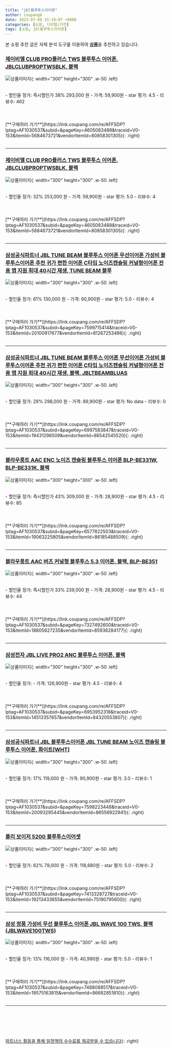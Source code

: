 ```yaml
---
title: "jbl블루투스이어폰"
author: coupang6
date: 2023-07-09 15:19:07 +0800
categories: [쇼핑, 디이털/가전]
tags: [쇼핑, jbl블루투스이어폰]
---
```


본 쇼핑 추천 글은 자체 분석 도구를 이용하여 [**상품**](https://link.coupang.com/a/bao1ui)을 추천하고 있습니다.

### [제이비엘 CLUB PRO플러스 TWS 블루투스 이어폰, JBLCLUBPROPTWSBLK, 블랙](https://link.coupang.com/re/AFFSDP?lptag=AF1030537&subid=&pageKey=4605083488&traceid=V0-153&itemId=5684673721&vendorItemId=80858301305)

![상품이미지](https://thumbnail9.coupangcdn.com/thumbnails/remote/230x230ex/image/vendor_inventory/d612/baca7ca2a97250bd7e6f19482ae9e9f5cd7f0a2619135310be161f689e91.jpg){: width="300" height="300" .w-50 .left}


<br>
- 할인율 정가: 즉시할인가 38%  293,000   원
- 가격: 59,900원
- star 평가: 4.5
- 리뷰수: 462
<br>
<br>
<br>
<br>
[**구매하러 가기**](https://link.coupang.com/re/AFFSDP?lptag=AF1030537&subid=&pageKey=4605083488&traceid=V0-153&itemId=5684673721&vendorItemId=80858301305){: .right}
<br>
<br>

---

### [제이비엘 CLUB PRO플러스 TWS 블루투스 이어폰, JBLCLUBPROPTWSBLK, 블랙](https://link.coupang.com/re/AFFSDP?lptag=AF1030537&subid=&pageKey=4605083488&traceid=V0-153&itemId=5684673721&vendorItemId=80858301305)

![상품이미지](https://thumbnail9.coupangcdn.com/thumbnails/remote/230x230ex/image/vendor_inventory/d612/baca7ca2a97250bd7e6f19482ae9e9f5cd7f0a2619135310be161f689e91.jpg){: width="300" height="300" .w-50 .left}


<br>
- 할인율 정가: 32%  253,000   원
- 가격: 59,900원
- star 평가: 5.0
- 리뷰수: 4
<br>
<br>
<br>
<br>
[**구매하러 가기**](https://link.coupang.com/re/AFFSDP?lptag=AF1030537&subid=&pageKey=4605083488&traceid=V0-153&itemId=5684673721&vendorItemId=80858301305){: .right}
<br>
<br>

---

### [삼성공식파트너 JBL TUNE BEAM 블루투스 이어폰 무선이어폰 가성비 블루투스이어폰 추천 귀가 편한 이어폰 C타입 노이즈캔슬링 커널형이어폰 전용 앱 지원 최대 40시간 재생, TUNE BEAM 블루](https://link.coupang.com/re/AFFSDP?lptag=AF1030537&subid=&pageKey=7599715414&traceid=V0-153&itemId=20100917677&vendorItemId=81267253486)

![상품이미지](https://thumbnail8.coupangcdn.com/thumbnails/remote/230x230ex/image/vendor_inventory/8803/3a1b4b7b34fd95c0739aa745ccbb8ca17e6e6eef13a5a180e31e551289dd.jpg){: width="300" height="300" .w-50 .left}


<br>
- 할인율 정가: 61%  130,000   원
- 가격: 90,900원
- star 평가: 5.0
- 리뷰수: 4
<br>
<br>
<br>
<br>
[**구매하러 가기**](https://link.coupang.com/re/AFFSDP?lptag=AF1030537&subid=&pageKey=7599715414&traceid=V0-153&itemId=20100917677&vendorItemId=81267253486){: .right}
<br>
<br>

---

### [삼성공식파트너 JBL TUNE BEAM 블루투스 이어폰 무선이어폰 가성비 블루투스이어폰 추천 귀가 편한 이어폰 C타입 노이즈캔슬링 커널형이어폰 전용 앱 지원 최대 40시간 재생, 블랙, JBLTBEAMBLUAS](https://link.coupang.com/re/AFFSDP?lptag=AF1030537&subid=&pageKey=6997583847&traceid=V0-153&itemId=19431296509&vendorItemId=86542545520)

![상품이미지](https://thumbnail9.coupangcdn.com/thumbnails/remote/230x230ex/image/vendor_inventory/9124/d6168c5aef87b5097e9cb9538742631efeca2e923da389be4f63bde01bb1.jpg){: width="300" height="300" .w-50 .left}


<br>
- 할인율 정가: 29%  298,000   원
- 가격: 89,900원
- star 평가: No data
- 리뷰수: 0
<br>
<br>
<br>
<br>
[**구매하러 가기**](https://link.coupang.com/re/AFFSDP?lptag=AF1030537&subid=&pageKey=6997583847&traceid=V0-153&itemId=19431296509&vendorItemId=86542545520){: .right}
<br>
<br>

---

### [블라우풍트 AAC ENC 노이즈 캔슬링 블루투스 이어폰 BLP-BE331W, BLP-BE331K, 블랙](https://link.coupang.com/re/AFFSDP?lptag=AF1030537&subid=&pageKey=6577822503&traceid=V0-153&itemId=19063225805&vendorItemId=86185488509)

![상품이미지](https://thumbnail8.coupangcdn.com/thumbnails/remote/230x230ex/image/vendor_inventory/125e/47ee8f08e0524db688ba8403259bb82eb8622fdb7fe98126994de97afc12.jpg){: width="300" height="300" .w-50 .left}


<br>
- 할인율 정가: 즉시할인가 43%  309,000   원
- 가격: 28,900원
- star 평가: 4.5
- 리뷰수: 85
<br>
<br>
<br>
<br>
[**구매하러 가기**](https://link.coupang.com/re/AFFSDP?lptag=AF1030537&subid=&pageKey=6577822503&traceid=V0-153&itemId=19063225805&vendorItemId=86185488509){: .right}
<br>
<br>

---

### [블라우풍트 AAC 버즈 커널형 블루투스 5.3 이어폰, 블랙, BLP-BE351](https://link.coupang.com/re/AFFSDP?lptag=AF1030537&subid=&pageKey=7327492600&traceid=V0-153&itemId=18805627235&vendorItemId=85936284177)

![상품이미지](https://thumbnail9.coupangcdn.com/thumbnails/remote/230x230ex/image/vendor_inventory/0169/e4562212741b3c8026075f9e3dfd6d5e727fdfafc5c8d079f98e0d8bd2d4.jpg){: width="300" height="300" .w-50 .left}


<br>
- 할인율 정가: 즉시할인가 33%  239,000   원
- 가격: 28,900원
- star 평가: 4.5
- 리뷰수: 44
<br>
<br>
<br>
<br>
[**구매하러 가기**](https://link.coupang.com/re/AFFSDP?lptag=AF1030537&subid=&pageKey=7327492600&traceid=V0-153&itemId=18805627235&vendorItemId=85936284177){: .right}
<br>
<br>

---

### [삼성전자 JBL LIVE PRO2 ANC 블루투스 이어폰, 블랙](https://link.coupang.com/re/AFFSDP?lptag=AF1030537&subid=&pageKey=6953952318&traceid=V0-153&itemId=14513357657&vendorItemId=84320553807)

![상품이미지](https://thumbnail8.coupangcdn.com/thumbnails/remote/230x230ex/image/vendor_inventory/b73d/a96ce945b54b77add4e52f8f710f76b9d5b3bd6bd3fc50bf20b9c84e5d6b.jpg){: width="300" height="300" .w-50 .left}


<br>
- 할인율 정가: 
- 가격: 126,900원
- star 평가: 4.5
- 리뷰수: 4
<br>
<br>
<br>
<br>
[**구매하러 가기**](https://link.coupang.com/re/AFFSDP?lptag=AF1030537&subid=&pageKey=6953952318&traceid=V0-153&itemId=14513357657&vendorItemId=84320553807){: .right}
<br>
<br>

---

### [삼성공식파트너 JBL 블루투스이어폰 JBL TUNE BEAM 노이즈 캔슬링 블루투스 이어폰, 화이트[WHT]](https://link.coupang.com/re/AFFSDP?lptag=AF1030537&subid=&pageKey=7598223448&traceid=V0-153&itemId=20093295445&vendorItemId=86556922941)

![상품이미지](https://thumbnail9.coupangcdn.com/thumbnails/remote/230x230ex/image/vendor_inventory/a435/3604b41926fbfaba5cb866f979d059e8f5acbc0579fc0a325d5d2ff32e09.jpg){: width="300" height="300" .w-50 .left}


<br>
- 할인율 정가: 17%  119,000   원
- 가격: 90,900원
- star 평가: 3.0
- 리뷰수: 1
<br>
<br>
<br>
<br>
[**구매하러 가기**](https://link.coupang.com/re/AFFSDP?lptag=AF1030537&subid=&pageKey=7598223448&traceid=V0-153&itemId=20093295445&vendorItemId=86556922941){: .right}
<br>
<br>

---

### [폴리 보이저 5200 블루투스이어셋](https://link.coupang.com/re/AFFSDP?lptag=AF1030537&subid=&pageKey=7413328727&traceid=V0-153&itemId=19213433655&vendorItemId=75190795600)

![상품이미지](https://thumbnail7.coupangcdn.com/thumbnails/remote/230x230ex/image/retail/images/1062458418907247-74129651-201c-45b9-8e50-ca44e6cee4f2.png){: width="300" height="300" .w-50 .left}


<br>
- 할인율 정가: 62%  79,000   원
- 가격: 118,680원
- star 평가: 5.0
- 리뷰수: 2
<br>
<br>
<br>
<br>
[**구매하러 가기**](https://link.coupang.com/re/AFFSDP?lptag=AF1030537&subid=&pageKey=7413328727&traceid=V0-153&itemId=19213433655&vendorItemId=75190795600){: .right}
<br>
<br>

---

### [삼성 정품 가성비 무선 블루투스 이어폰 JBL WAVE 100 TWS, 블랙(JBLWAVE100TWS)](https://link.coupang.com/re/AFFSDP?lptag=AF1030537&subid=&pageKey=7488088517&traceid=V0-153&itemId=19575163815&vendorItemId=86682851810)

![상품이미지](https://thumbnail10.coupangcdn.com/thumbnails/remote/230x230ex/image/vendor_inventory/d440/cf62d275c193456d1bf04e215fb9b4ad61763dbc5010aa365d777629f9bd.jpg){: width="300" height="300" .w-50 .left}


<br>
- 할인율 정가: 13%  116,000   원
- 가격: 40,990원
- star 평가: 5.0
- 리뷰수: 1
<br>
<br>
<br>
<br>
[**구매하러 가기**](https://link.coupang.com/re/AFFSDP?lptag=AF1030537&subid=&pageKey=7488088517&traceid=V0-153&itemId=19575163815&vendorItemId=86682851810){: .right}
<br>
<br>

---
<br><br><br><br><br> [파트너스 활동을 통해 일정액의 수수료를 제공받을 수 있습니다](https://link.coupang.com/a/bao1ui){: .right}